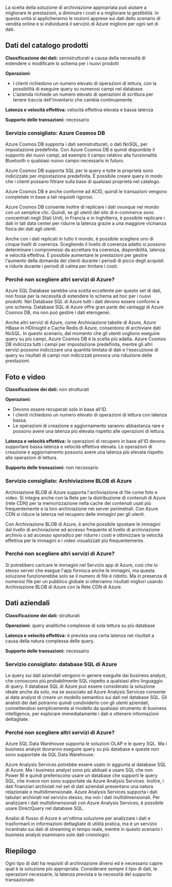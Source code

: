 La scelta della soluzione di archiviazione appropriata può aiutare a migliorare le prestazioni, a diminuire i costi e a migliorare la gestibilità. In questa unità si applicheranno le nozioni apprese sui dati dello scenario di vendita online e si individuerà il servizio di Azure migliore per ogni set di dati. 

## <a name="product-catalog-data"></a>Dati del catalogo prodotti

**Classificazione dei dati:** semistrutturati a causa della necessità di estendere o modificare lo schema per i nuovi prodotti

**Operazioni:**

- I clienti richiedono un numero elevato di operazioni di lettura, con la possibilità di eseguire query su numerosi campi nel database.
- L'azienda richiede un numero elevato di operazioni di scrittura per tenere traccia dell'inventario che cambia continuamente.

**Latenza e velocità effettiva:** velocità effettiva elevata e bassa latenza

**Supporto delle transazioni:** necessario

### <a name="recommended-service-azure-cosmos-db"></a>Servizio consigliato: Azure Cosmos DB

Azure Cosmos DB supporta i dati semistrutturati, o dati NoSQL, per impostazione predefinita. Con Azure Cosmos DB è quindi disponibile il supporto dei nuovi campi, ad esempio il campo relativo alla funzionalità Bluetooth o qualsiasi nuovo campo necessario in futuro.

Azure Cosmos DB supporta SQL per le query e tutte le proprietà sono indicizzate per impostazione predefinita. È possibile creare query in modo che i clienti possano filtrare sulla base di qualsiasi proprietà nel catalogo.

Azure Cosmos DB è anche conforme ad ACID, quindi le transazioni vengono completate in base a tali requisiti rigorosi.

Azure Cosmos DB consente inoltre di replicare i dati ovunque nel mondo con un semplice clic. Quindi, se gli utenti del sito di e-commerce sono concentrati negli Stati Uniti, in Francia e in Inghilterra, è possibile replicare i dati in tali data center per ridurre la latenza grazie a una maggiore vicinanza fisica dei dati agli utenti. 

Anche con i dati replicati in tutto il mondo, è possibile scegliere uno di cinque livelli di coerenza. Scegliendo il livello di coerenza adatto si possono determinare i compromessi da accettare tra coerenza, disponibilità, latenza e velocità effettiva. È possibile aumentare le prestazioni per gestire l'aumento della domanda dei clienti durante i periodi di picco degli acquisti e ridurle durante i periodi di calma per limitare i costi.

### <a name="why-not-other-azure-services"></a>Perché non scegliere altri servizi di Azure?

Azure SQL Database sarebbe una scelta eccellente per questo set di dati, non fosse per la necessità di estendere lo schema ad hoc per i nuovi prodotti. Nel Database SQL di Azure tutti i dati devono essere conformi a uno schema. Database SQL di Azure offre gran parte dei vantaggi di Azure Cosmos DB, ma non può gestire i dati eterogenei. 

Anche altri servizi di Azure, come Archiviazione tabelle di Azure, Azure HBase in HDInsight e Cache Redis di Azure, consentono di archiviare dati NoSQL. In questo scenario, dal momento che gli utenti vogliono eseguire query su più campi, Azure Cosmos DB è la scelta più adatta. Azure Cosmos DB indicizza tutti i campi per impostazione predefinita, mentre gli altri servizi possono indicizzare una quantità limitata di dati e l'esecuzione di query su risultati di campi non indicizzati provoca una riduzione delle prestazioni.

## <a name="photos-and-videos"></a>Foto e video

**Classificazione dei dati:** non strutturati

**Operazioni:**

- Devono essere recuperati solo in base all'ID.
- I clienti richiedono un numero elevato di operazioni di lettura con latenza bassa.
- Le operazioni di creazione e aggiornamento saranno abbastanza rare e possono avere una latenza più elevata rispetto alle operazioni di lettura.

**Latenza e velocità effettiva:** le operazioni di recupero in base all'ID devono supportare bassa latenza e velocità effettiva elevata. Le operazioni di creazione e aggiornamento possono avere una latenza più elevata rispetto alle operazioni di lettura.

**Supporto delle transazioni:** non necessario

### <a name="recommended-service-azure-blob-storage"></a>Servizio consigliato: Archiviazione BLOB di Azure

Archiviazione BLOB di Azure supporta l'archiviazione di file come foto e video. Si integra anche con la Rete per la distribuzione di contenuti di Azure (rete CDN) per la memorizzazione nella cache dei contenuti usati più frequentemente e la loro archiviazione nei server perimetrali. Con Azure CDN si riduce la latenza nel recupero delle immagini per gli utenti.

Con Archiviazione BLOB di Azure, è anche possibile spostare le immagini dal livello di archiviazione ad accesso frequente al livello di archiviazione archivio o ad accesso sporadico per ridurre i costi e ottimizzare la velocità effettiva per le immagini e i video visualizzati più frequentemente.

### <a name="why-not-other-azure-services"></a>Perché non scegliere altri servizi di Azure?

Si potrebbero caricare le immagini nel Servizio app di Azure, così che lo stesso server che esegue l'app fornisca anche le immagini, ma questa soluzione funzionerebbe solo se il numero di file è ridotto. Ma in presenza di numerosi file per un pubblico globale si otterranno risultati migliori usando Archiviazione BLOB di Azure con la Rete CDN di Azure.

## <a name="business-data"></a>Dati aziendali

**Classificazione dei dati:** strutturati

**Operazioni:** query analitiche complesse di sola lettura su più database

**Latenza e velocità effettiva:** è prevista una certa latenza nei risultati a causa della natura complessa delle query.

**Supporto delle transazioni:** necessario

### <a name="recommended-service-azure-sql-database"></a>Servizio consigliato: database SQL di Azure

Le query sui dati aziendali vengono in genere eseguite dai business analyst, che conoscono più probabilmente SQL rispetto a qualsiasi altro linguaggio di query. Il database SQL di Azure può essere considerato la soluzione ideale anche da solo, ma se associato ad Azure Analysis Services consente ai data analyst di creare un modello semantico sui dati nel database SQL. Gli analisti dei dati potranno quindi condividerlo con gli utenti aziendali, connettendosi semplicemente al modello da qualsiasi strumento di business intelligence, per esplorare immediatamente i dati e ottenere informazioni dettagliate. 

### <a name="why-not-other-azure-services"></a>Perché non scegliere altri servizi di Azure?

Azure SQL Data Warehouse supporta le soluzioni OLAP e le query SQL. Ma i business analyst dovranno eseguire query su più database e queste non sono supportate da SQL Data Warehouse.

Azure Analysis Services potrebbe essere usato in aggiunta al database SQL di Azure. Ma i business analyst sono più abituati a usare SQL che non Power BI e quindi preferiscono usare un database che supporti le query SQL, che invece non sono supportate da Azure Analysis Services. Inoltre, i dati finanziari archiviati nel set di dati aziendali presentano una natura relazionale e multidimensionale. Azure Analysis Services supporta i dati tabulari archiviati nel servizio stesso, ma non i dati multidimensionali. Per analizzare i dati multidimensionali con Azure Analysis Services, è possibile usare DirectQuery nel database SQL.

Analisi di flusso di Azure è un'ottima soluzione per analizzare i dati e trasformarli in informazioni dettagliate di utilità pratica, ma è un servizio incentrato sui dati di streaming in tempo reale, mentre in questo scenario i business analyst esaminano solo dati cronologici.

## <a name="summary"></a>Riepilogo

Ogni tipo di dati ha requisiti di archiviazione diversi ed è necessario capire qual è la soluzione più appropriata. Considerare sempre il tipo di dati, le operazioni necessarie, la latenza prevista e la necessità del supporto transazionale.